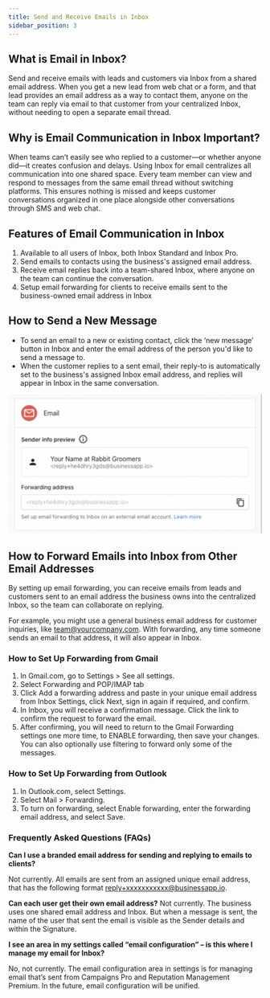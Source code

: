 ```yaml
---
title: Send and Receive Emails in Inbox
sidebar_position: 3
---
```

## What is Email in Inbox?

Send and receive emails with leads and customers via Inbox from a shared email address. When you get a new lead from web chat or a form, and that lead provides an email address as a way to contact them, anyone on the team can reply via email to that customer from your centralized Inbox, without needing to open a separate email thread.

## Why is Email Communication in Inbox Important?

When teams can’t easily see who replied to a customer—or whether anyone did—it creates confusion and delays. Using Inbox for email centralizes all communication into one shared space. Every team member can view and respond to messages from the same email thread without switching platforms. This ensures nothing is missed and keeps customer conversations organized in one place alongside other conversations through SMS and web chat.

## Features of Email Communication in Inbox

1. Available to all users of Inbox, both Inbox Standard and Inbox Pro.
2. Send emails to contacts using the business's assigned email address.
3. Receive email replies back into a team-shared Inbox, where anyone on the team can continue the conversation.
4. Setup email forwarding for clients to receive emails sent to the business-owned email address in Inbox

## How to Send a New Message

* To send an email to a new or existing contact, click the ‘new message’ button in Inbox and enter the email address of the person you'd like to send a message to.
* When the customer replies to a sent email, their reply-to is automatically set to the business's assigned Inbox email address, and replies will appear in Inbox in the same conversation.

![](./img/email_setup.png)

## How to Forward Emails into Inbox from Other Email Addresses

By setting up email forwarding, you can receive emails from leads and customers sent to an email address the business owns into the centralized Inbox, so the team can collaborate on replying.

For example, you might use a general business email address for customer inquiries, like team@yourcompany.com. With forwarding, any time someone sends an email to that address, it will also appear in Inbox.

### How to Set Up Forwarding from Gmail

1. In Gmail.com, go to Settings > See all settings.
2. Select Forwarding and POP/IMAP tab
3. Click Add a forwarding address and paste in your unique email address from Inbox Settings, click Next, sign in again if required, and confirm.
4. In Inbox, you will receive a confirmation message. Click the link to confirm the request to forward the email.
5. After confirming, you will need to return to the Gmail Forwarding settings one more time, to ENABLE forwarding, then save your changes. You can also optionally use filtering to forward only some of the messages.

### How to Set Up Forwarding from Outlook

1. In Outlook.com, select Settings.
2. Select Mail > Forwarding.
3. To turn on forwarding, select Enable forwarding, enter the forwarding email address, and select Save.

### Frequently Asked Questions (FAQs)

**Can I use a branded email address for sending and replying to emails to clients?**

Not currently. All emails are sent from an assigned unique email address, that has the following format reply+xxxxxxxxxxx@businessapp.io.

**Can each user get their own email address?**
Not currently. The business uses one shared email address and Inbox. But when a message is sent, the name of the user that sent the email is visible as the Sender details and within the Signature.

**I see an area in my settings called “email configuration” – is this where I manage my email for Inbox?**

No, not currently. The email configuration area in settings is for managing email that’s sent from Campaigns Pro and Reputation Management Premium. In the future, email configuration will be unified.
